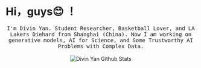 # Hi，guys😊 ！

<p align="center">
  <samp>
I'm Divin Yan. Student Researcher, Basketball Lover, and LA Lakers Diehard from Shanghai (China). Now I am working on generative models, AI for Science, and Some Trustworthy AI Problems with Complex Data.
  </samp>
  <br/>
  <br/>
  <img src="https://github-readme-stats.vercel.app/api?username=yanliang3612&bg_color=30,e96443,904e95&title_color=fff&text_color=fff" alt="Divin Yan Github Stats"></img>
</p>

